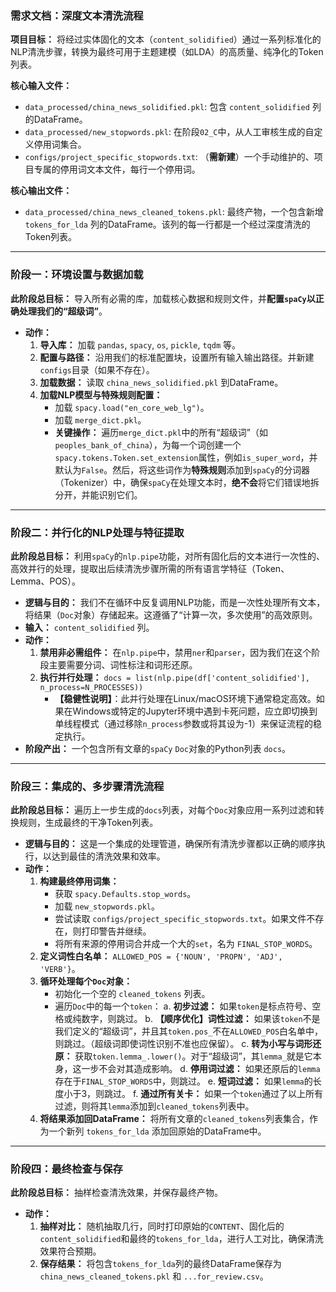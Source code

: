 ### **需求文档：深度文本清洗流程**

**项目目标：** 将经过实体固化的文本（`content_solidified`）通过一系列标准化的NLP清洗步骤，转换为最终可用于主题建模（如LDA）的高质量、纯净化的Token列表。

**核心输入文件：**
*   `data_processed/china_news_solidified.pkl`: 包含 `content_solidified` 列的DataFrame。
*   `data_processed/new_stopwords.pkl`: 在阶段`02_C`中，从人工审核生成的自定义停用词集合。
*   `configs/project_specific_stopwords.txt`: （**需新建**）一个手动维护的、项目专属的停用词文本文件，每行一个停用词。

**核心输出文件：**
*   `data_processed/china_news_cleaned_tokens.pkl`: 最终产物，一个包含新增 `tokens_for_lda` 列的DataFrame。该列的每一行都是一个经过深度清洗的Token列表。

---

### **阶段一：环境设置与数据加载**

**此阶段总目标：** 导入所有必需的库，加载核心数据和规则文件，并**配置`spaCy`以正确处理我们的“超级词”**。

*   **动作：**
    1.  **导入库：** 加载 `pandas`, `spacy`, `os`, `pickle`, `tqdm` 等。
    2.  **配置与路径：** 沿用我们的标准配置块，设置所有输入输出路径。并新建`configs`目录（如果不存在）。
    3.  **加载数据：** 读取 `china_news_solidified.pkl` 到DataFrame。
    4.  **加载NLP模型与特殊规则配置：**
        *   加载 `spacy.load("en_core_web_lg")`。
        *   加载 `merge_dict.pkl`。
        *   **关键操作：** 遍历`merge_dict.pkl`中的所有“超级词”（如 `peoples_bank_of_china`），为每一个词创建一个`spacy.tokens.Token.set_extension`属性，例如`is_super_word`，并默认为`False`。然后，将这些词作为**特殊规则**添加到`spaCy`的分词器（Tokenizer）中，确保`spaCy`在处理文本时，**绝不会**将它们错误地拆分开，并能识别它们。

---

### **阶段二：并行化的NLP处理与特征提取**

**此阶段总目标：** 利用`spaCy`的`nlp.pipe`功能，对所有固化后的文本进行一次性的、高效并行的处理，提取出后续清洗步骤所需的所有语言学特征（Token、Lemma、POS）。

*   **逻辑与目的：**
    我们不在循环中反复调用NLP功能，而是一次性处理所有文本，将结果（`Doc`对象）存储起来。这遵循了“计算一次，多次使用”的高效原则。
*   **输入：** `content_solidified` 列。
*   **动作：**
    1.  **禁用非必需组件：** 在`nlp.pipe`中，禁用`ner`和`parser`，因为我们在这个阶段主要需要分词、词性标注和词形还原。
    2.  **执行并行处理：** `docs = list(nlp.pipe(df['content_solidified'], n_process=N_PROCESSES))`
        *   **【稳健性说明】**：此并行处理在Linux/macOS环境下通常稳定高效。如果在Windows或特定的Jupyter环境中遇到卡死问题，应立即切换到单线程模式（通过移除`n_process`参数或将其设为-1）来保证流程的稳定执行。
*   **阶段产出：** 一个包含所有文章的`spaCy` `Doc`对象的Python列表 `docs`。

---

### **阶段三：集成的、多步骤清洗流程**

**此阶段总目标：** 遍历上一步生成的`docs`列表，对每个`Doc`对象应用一系列过滤和转换规则，生成最终的干净Token列表。

*   **逻辑与目的：**
    这是一个集成的处理管道，确保所有清洗步骤都以正确的顺序执行，以达到最佳的清洗效果和效率。
*   **动作：**
    1.  **构建最终停用词集：**
        *   获取 `spacy.Defaults.stop_words`。
        *   加载 `new_stopwords.pkl`。
        *   尝试读取 `configs/project_specific_stopwords.txt`。如果文件不存在，则打印警告并继续。
        *   将所有来源的停用词合并成一个大的`set`，名为 `FINAL_STOP_WORDS`。
    2.  **定义词性白名单：** `ALLOWED_POS = {'NOUN', 'PROPN', 'ADJ', 'VERB'}`。
    3.  **循环处理每个`Doc`对象：**
        *   初始化一个空的 `cleaned_tokens` 列表。
        *   遍历`Doc`中的每一个`token`：
            a. **初步过滤：** 如果`token`是标点符号、空格或纯数字，则跳过。
            b. **【顺序优化】词性过滤：** 如果该`token`不是我们定义的“超级词”，并且其`token.pos_`不在`ALLOWED_POS`白名单中，则跳过。（超级词即使词性识别不准也应保留）。
            c. **转为小写与词形还原：** 获取`token.lemma_.lower()`。对于“超级词”，其`lemma_`就是它本身，这一步不会对其造成影响。
            d. **停用词过滤：** 如果还原后的`lemma`存在于`FINAL_STOP_WORDS`中，则跳过。
            e. **短词过滤：** 如果`lemma`的长度小于3，则跳过。
            f. **通过所有关卡：** 如果一个`token`通过了以上所有过滤，则将其`lemma`添加到`cleaned_tokens`列表中。
    4.  **将结果添加回DataFrame：** 将所有文章的`cleaned_tokens`列表集合，作为一个新列 `tokens_for_lda` 添加回原始的DataFrame中。

---

### **阶段四：最终检查与保存**

**此阶段总目标：** 抽样检查清洗效果，并保存最终产物。

*   **动作：**
    1.  **抽样对比：** 随机抽取几行，同时打印原始的`CONTENT`、固化后的`content_solidified`和最终的`tokens_for_lda`，进行人工对比，确保清洗效果符合预期。
    2.  **保存结果：** 将包含`tokens_for_lda`列的最终DataFrame保存为 `china_news_cleaned_tokens.pkl` 和 `...for_review.csv`。

